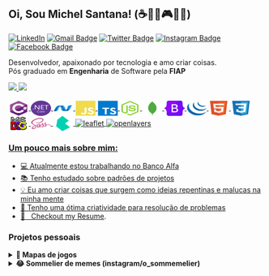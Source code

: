 ## Oi, Sou Michel Santana! (☕👨‍💻🎮🔎🐞)

<!--desenvolvedor, apaixonado por tecnologia e amo criar coisas. <br>Pós graduado em **Engenharia** de Software pela **FIAP**-->

[![LinkedIn](https://img.shields.io/badge/LinkedIn-%230077B5.svg?&style=flat-square&logo=linkedin&logoColor=white)](https://linkedin.com/in/mchlsntn)
[![Gmail Badge](https://img.shields.io/badge/Gmail-red?style=flat-square&logo=Gmail&logoColor=white&link=mailto:mich3l.santana0@gmail.com)](mailto:mich3l.santana0@gmail.com)
[![Twitter Badge](https://img.shields.io/badge/-Twitter-1ca0f1?style=flat&labelColor=1ca0f1&logo=twitter&logoColor=white&link=https://twitter.com/hackerzao)](https://twitter.com/hackerzao)
[![Instagram Badge](https://img.shields.io/badge/-Instagram-E4405F?style=flat&logo=instagram&logoColor=white&link=https://instagram.com/mchlsntn/)](https://instagram.com/mchlsntn)
[![Facebook Badge](https://img.shields.io/badge/-Facebook-1877f2?style=flat&logo=facebook&logoColor=white&link=https://facebook.com/mchlsntn)](https://facebook.com/mchlsntn)

<!--[![Typing SVG](https://readme-typing-svg.herokuapp.com?font=comfortaa&color=016EEA&size=24&width=500&lines=Sou desenvolvedor+de+software;apaixonado+por+tecnologia;Amo+criar+coisas;Bem+vindo!+😁)](https://git.io/typing-svg)-->

Desenvolvedor, apaixonado por tecnologia e amo criar coisas. <br>Pós graduado em **Engenharia** de Software pela **FIAP**

<div align="left">
  <a href="https://github.com/michelsantana">
  <img height="180em" src="https://github-readme-stats.vercel.app/api?username=michelsantana&show_icons=true&theme=dark&include_all_commits=true&count_private=true"/>
  <img height="180em" src="https://github-readme-stats.vercel.app/api/top-langs/?username=michelsantana&theme=dark"/>
</div>
<div style="display: inline_block"><br>
  <img align="center" alt="csharp" height="30" width="40" src="https://raw.githubusercontent.com/devicons/devicon/master/icons/csharp/csharp-original.svg">
  <img align="center" alt="dotnetcore" height="30" width="40" src="https://raw.githubusercontent.com/devicons/devicon/master/icons/dotnetcore/dotnetcore-original.svg">
  <img align="center" alt="dot-net" height="30" width="40" src="https://raw.githubusercontent.com/devicons/devicon/master/icons/dot-net/dot-net-original.svg">
  <img align="center" alt="javascript" height="30" width="40" src="https://raw.githubusercontent.com/devicons/devicon/master/icons/javascript/javascript-plain.svg">
  <img align="center" alt="ts" height="30" width="40" src="https://raw.githubusercontent.com/devicons/devicon/master/icons/typescript/typescript-plain.svg">
  <img align="center" alt="nodejs" height="30" width="40" src="https://raw.githubusercontent.com/devicons/devicon/master/icons/nodejs/nodejs-plain.svg">
  <img align="center" alt="mongodb" height="30" width="40" src="https://raw.githubusercontent.com/devicons/devicon/master/icons/mongodb/mongodb-plain.svg">
  <img align="center" alt="bootstrap" height="30" width="40" src="https://raw.githubusercontent.com/devicons/devicon/master/icons/bootstrap/bootstrap-original.svg">
  <img align="center" alt="jquery" height="30" width="40" src="https://raw.githubusercontent.com/devicons/devicon/master/icons/jquery/jquery-original.svg">
  <img align="center" alt="html5" height="30" width="40" src="https://raw.githubusercontent.com/devicons/devicon/master/icons/html5/html5-original.svg">
  <img align="center" alt="css3" height="30" width="40" src="https://raw.githubusercontent.com/devicons/devicon/master/icons/css3/css3-original.svg">
  <img align="center" alt="msdos" height="30" width="40" src="https://raw.githubusercontent.com/devicons/devicon/master/icons/msdos/msdos-original.svg">
  <img align="center" alt="sass" height="30" width="40" src="https://raw.githubusercontent.com/devicons/devicon/master/icons/sass/sass-original.svg">
  <img align="center" alt="bulma" height="30" width="40" src="https://raw.githubusercontent.com/devicons/devicon/master/icons/bulma/bulma-plain.svg">
  <img align="center" alt="leaflet" height="30" width="40" src="https://leafletjs.com/docs/images/favicon.ico">
  <img align="center" alt="openlayers" height="30" width="40" src="https://openlayers.org/assets/theme/img/favicon.ico">
  <!--<img align="right" alt="Mchl-pic" height="150" style="border-radius:50px;" src="">-->
</div>

### Um pouco mais sobre mim:

- 💻 Atualmente estou trabalhando no Banco Alfa
- 📚 Tenho estudado sobre padrões de projetos
- 💡 Eu amo criar coisas que surgem como ideias repentinas e malucas na minha mente
- 🌈 Tenho uma ótima criatividade para resolução de problemas
- 📝 &nbsp; Checkout my [Resume](https://manumanoj.me/Resume.pdf).

### Projetos pessoais

<details>	
  <summary><b>📌 Mapas de jogos</b></summary>
  <ul>
  <li>🟢 Online</li>
  <li>🔒 Privado</li>
  <li>
    <img align="center" alt="csharp" height="30" width="40" src="https://raw.githubusercontent.com/devicons/devicon/master/icons/csharp/csharp-original.svg">
    <img align="center" alt="dot-net" height="30" width="40" src="https://raw.githubusercontent.com/devicons/devicon/master/icons/dot-net/dot-net-original.svg">
    <img align="center" alt="mongodb" height="30" width="40" src="https://raw.githubusercontent.com/devicons/devicon/master/icons/mongodb/mongodb-plain.svg">
    <img align="center" alt="javascript" height="30" width="40" src="https://raw.githubusercontent.com/devicons/devicon/master/icons/javascript/javascript-plain.svg">
    <img align="center" alt="bootstrap" height="30" width="40" src="https://raw.githubusercontent.com/devicons/devicon/master/icons/bootstrap/bootstrap-original.svg">
    <img align="center" alt="bulma" height="30" width="40" src="https://raw.githubusercontent.com/devicons/devicon/master/icons/bulma/bulma-plain.svg">
    <img align="center" alt="leaflet" height="30" width="40" src="https://leafletjs.com/docs/images/favicon.ico">
    <img align="center" alt="openlayers" height="30" width="40" src="https://openlayers.org/assets/theme/img/favicon.ico">
    <img align="center" alt="jquery" height="30" width="40" src="https://raw.githubusercontent.com/devicons/devicon/master/icons/jquery/jquery-original.svg">
    <img align="center" alt="html5" height="30" width="40" src="https://raw.githubusercontent.com/devicons/devicon/master/icons/html5/html5-original.svg">
    <img align="center" alt="css3" height="30" width="40" src="https://raw.githubusercontent.com/devicons/devicon/master/icons/css3/css3-original.svg">
    <img align="center" alt="sass" height="30" width="40" src="https://raw.githubusercontent.com/devicons/devicon/master/icons/sass/sass-original.svg">
  </li>
</details>

<details>	
  <summary><b>😂 Sommelier de memes (instagram/o_sommemelier)</b></summary>
  <ul>
  <li>🟢 Online</li>
  <li>🔒 Privado</li>
  <li>
  <img align="center" alt="nodejs" height="30" width="40" src="https://raw.githubusercontent.com/devicons/devicon/master/icons/nodejs/nodejs-plain.svg">
  <img align="center" alt="ts" height="30" width="40" src="https://raw.githubusercontent.com/devicons/devicon/master/icons/typescript/typescript-plain.svg">
  <img align="center" alt="sqlite" height="30" width="40" src="https://raw.githubusercontent.com/michelsantana/michelsantana/master/img/sqlite.gif">
  </li>
</details>
